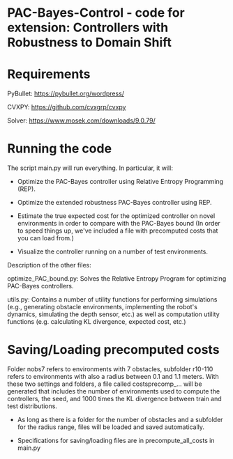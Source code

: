 # PAC-Bayes-Control - code for extension: Controllers with Robustness to Domain Shift

# Requirements

PyBullet: https://pybullet.org/wordpress/

CVXPY: https://github.com/cvxgrp/cvxpy

Solver: https://www.mosek.com/downloads/9.0.79/

# Running the code

The script main.py will run everything. In particular, it will:

- Optimize the PAC-Bayes controller using Relative Entropy Programming (REP).

- Optimize the extended robustness PAC-Bayes controller using REP.

- Estimate the true expected cost for the optimized controller on novel environments in order to compare with the PAC-Bayes bound (In order to speed things up, we've included a file with precomputed costs that you can load from.)

- Visualize the controller running on a number of test environments.

Description of the other files:

optimize_PAC_bound.py: Solves the Relative Entropy Program for optimizing PAC-Bayes controllers.

utils.py: Contains a number of utility functions for performing simulations (e.g., generating obstacle environments, implementing the robot's dynamics, simulating the depth sensor, etc.) as well as computation utility functions (e.g. calculating KL divergence, expected cost, etc.)

# Saving/Loading precomputed costs

Folder nobs7 refers to environments with 7 obstacles, subfolder r10-110 refers to environments with also a radius between 0.1 and 1.1 meters. With these two settings and folders, a file called costsprecomp_... will be generated that includes the number of environments used to compute the controllers, the seed, and 1000 times the KL divergence between train and test distributions.

- As long as there is a folder for the number of obstacles and a subfolder for the radius range, files will be loaded and saved automatically.

- Specifications for saving/loading files are in precompute_all_costs in main.py
